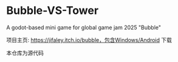 # Bubble-VS-Tower
A godot-based mini game for global game jam 2025 "Bubble"

项目主页: https://jifaley.itch.io/bubble，包含Windows/Android 下载

本仓库为源代码